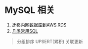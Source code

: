 MySQL 相关
===
1. [迁移内网数据库到AWS RDS](/job-experience/mysql/replication.md)
2. [几类常用SQL](/job-experience/mysql/sql.md)
> 分组排序
> UPSERT(累积)
> 关联更新